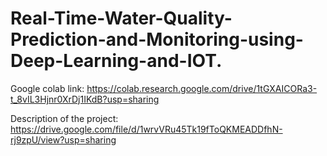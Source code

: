 # Real-Time-Water-Quality-Prediction-and-Monitoring-using-Deep-Learning-and-IOT.

Google colab link: https://colab.research.google.com/drive/1tGXAICORa3-t_8vIL3Hjnr0XrDj1IKdB?usp=sharing

Description of the project:  https://drive.google.com/file/d/1wrvVRu45Tk19fToQKMEADDfhN-rj9zpU/view?usp=sharing
